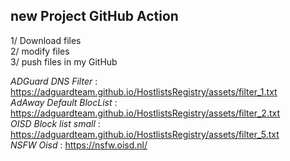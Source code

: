 ## new Project GitHub Action
1/ Download files  
2/ modify files  
3/ push files in my GitHub

_ADGuard DNS Filter_ : https://adguardteam.github.io/HostlistsRegistry/assets/filter_1.txt  
_AdAway Default BlocList_ : https://adguardteam.github.io/HostlistsRegistry/assets/filter_2.txt  
_OISD Block list small_ : https://adguardteam.github.io/HostlistsRegistry/assets/filter_5.txt  
_NSFW Oisd_ : https://nsfw.oisd.nl/
